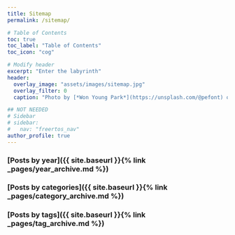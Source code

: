 ```yaml
---
title: Sitemap
permalink: /sitemap/

# Table of Contents
toc: true
toc_label: "Table of Contents"
toc_icon: "cog"

# Modify header
excerpt: "Enter the labyrinth"
header:
  overlay_image: "assets/images/sitemap.jpg"
  overlay_filter: 0
  caption: "Photo by [*Won Young Park*](https://unsplash.com/@pefont) on [Unsplash](https://unsplash.com/)"

## NOT NEEDED
# Sidebar
# sidebar:
#   nav: "freertos_nav"
author_profile: true
---
```


### [Posts by year]({{ site.baseurl }}{% link _pages/year_archive.md %})

### [Posts by categories]({{ site.baseurl }}{% link _pages/category_archive.md %})

### [Posts by tags]({{ site.baseurl }}{% link _pages/tag_archive.md %})
